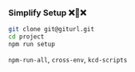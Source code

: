 ### Simplify Setup ❌🚧❌

```sh
git clone git@giturl.git
cd project
npm run setup
```

`npm-run-all`, `cross-env`, `kcd-scripts`
